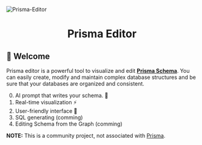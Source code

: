 ![Prisma-Editor](https://github.com/mohammed-bahumaish/prisma-editor/blob/main/apps/web/public/images/banner.png?raw=true)

<div align="center">
  <h1>Prisma Editor</h1>
</div>

## 👋 Welcome

Prisma editor is a powerful tool to visualize and edit **[Prisma Schema](https://www.prisma.io/docs/concepts/components/prisma-schema)**. You can easily create, modify and maintain complex database structures and be sure that your databases are organized and consistent.

0. AI prompt that writes your schema. 🤖
1. Real-time visualization ⚡
2. User-friendly interface 🤝
3. SQL generating (comming)
4. Editing Schema from the Graph (comming)

  
**NOTE:** This is a community project, not associated with [Prisma](https://prisma.io).
